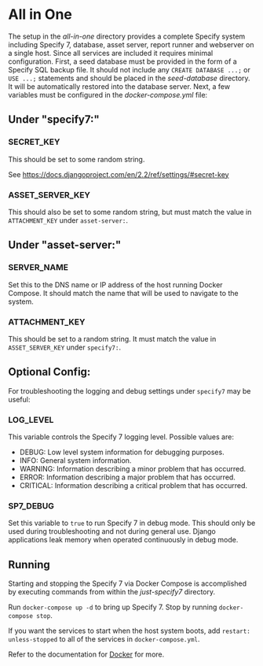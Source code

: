 # All in One

The setup in the *all-in-one* directory provides a complete Specify
system including Specify 7, database, asset server, report runner and
webserver on a single host. Since all services are included it
requires minimal configuration. First, a seed database must be
provided in the form of a Specify SQL backup file. It should not
include any `CREATE DATABASE ...;` or `USE ...;` statements and should
be placed in the *seed-database* directory. It will be automatically
restored into the database server. Next, a few variables must be
configured in the *docker-compose.yml* file:

## Under "specify7:"

### SECRET_KEY

This should be set to some random string.

See https://docs.djangoproject.com/en/2.2/ref/settings/#secret-key

### ASSET_SERVER_KEY

This should also be set to some random string, but must match the
value in `ATTACHMENT_KEY` under `asset-server:`.

## Under "asset-server:"

### SERVER_NAME

Set this to the DNS name or IP address of the host running Docker
Compose. It should match the name that will be used to navigate to the
system.

### ATTACHMENT_KEY

This should be set to a random string. It must match the value in
`ASSET_SERVER_KEY` under `specify7:`.

## Optional Config:

For troubleshooting the logging and debug settings under `specify7`
may be useful:

### LOG_LEVEL

This variable controls the Specify 7 logging level. Possible values
are:

* DEBUG: Low level system information for debugging purposes.
* INFO: General system information.
* WARNING: Information describing a minor problem that has occurred.
* ERROR: Information describing a major problem that has occurred.
* CRITICAL: Information describing a critical problem that has occurred.

### SP7_DEBUG

Set this variable to `true` to run Specify 7 in debug mode. This
should only be used during troubleshooting and not during general
use. Django applications leak memory when operated continuously in
debug mode.


## Running

Starting and stopping the Specify 7 via Docker Compose is accomplished
by executing commands from within the *just-specify7* directory.

Run `docker-compose up -d` to bring up Specify 7. Stop by running
`docker-compose stop`.

If you want the services to start when the host
system boots, add `restart: unless-stopped` to all of the services in
`docker-compose.yml`.

Refer to the documentation for [Docker](docs.docker.com) for more.
